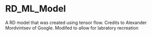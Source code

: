 # RD_ML_Model
A RD model that was created using tensor flow. Credits to Alexander Mordvintsev of Google. Modifed to allow for labratory recreation
